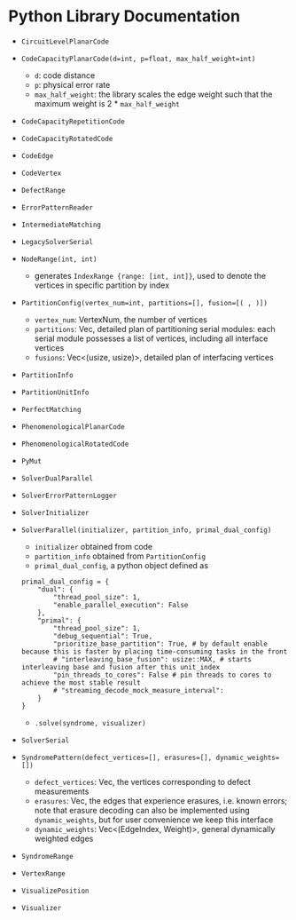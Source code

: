 # Python Library Documentation 

* `CircuitLevelPlanarCode`
* `CodeCapacityPlanarCode(d=int, p=float, max_half_weight=int)`
    * `d`: code distance
    * `p`: physical error rate
    * `max_half_weight`: the library scales the edge weight such that the maximum weight is 2 * `max_half_weight`

* `CodeCapacityRepetitionCode` 
* `CodeCapacityRotatedCode`
* `CodeEdge`
* `CodeVertex`
* `DefectRange`
* `ErrorPatternReader`
* `IntermediateMatching`
* `LegacySolverSerial`
* `NodeRange(int, int)`
    * generates `IndexRange {range: [int, int]}`, used to denote the vertices in specific partition by index

* `PartitionConfig(vertex_num=int, partitions=[], fusion=[( , )])`
    * `vertex_num`: VertexNum, the number of vertices
    * `partitions`: Vec<VertexRange>, detailed plan of partitioning serial modules: each serial module possesses a list of vertices, including all interface vertices
    * `fusions`: Vec<(usize, usize)>, detailed plan of interfacing vertices

* `PartitionInfo`
* `PartitionUnitInfo`
* `PerfectMatching`
* `PhenomenologicalPlanarCode`
* `PhenomenologicalRotatedCode`
* `PyMut`
* `SolverDualParallel`
* `SolverErrorPatternLogger`
* `SolverInitializer`
* `SolverParallel(initializer, partition_info, primal_dual_config)`
    * `initializer` obtained from code 
    * `partition_info` obtained from `PartitionConfig`
    * `primal_dual_config`, a python object defined as 
    ```
    primal_dual_config = {
        "dual": {
            "thread_pool_size": 1,
            "enable_parallel_execution": False
        },
        "primal": {
            "thread_pool_size": 1,
            "debug_sequential": True,
            "prioritize_base_partition": True, # by default enable because this is faster by placing time-consuming tasks in the front
            # "interleaving_base_fusion": usize::MAX, # starts interleaving base and fusion after this unit_index
            "pin_threads_to_cores": False # pin threads to cores to achieve the most stable result
            # "streaming_decode_mock_measure_interval": 
        }
    }
    ```
    * `.solve(syndrome, visualizer)` 
* `SolverSerial`
* `SyndromePattern(defect_vertices=[], erasures=[], dynamic_weights=[])`
    * `defect_vertices`: Vec<VertexIndex>, the vertices corresponding to defect measurements
    * `erasures`: Vec<EdgeIndex>, the edges that experience erasures, i.e. known errors; note that erasure decoding can also be implemented using `dynamic_weights`, but for user convenience we keep this interface
    * `dynamic_weights`: Vec<(EdgeIndex, Weight)>, general dynamically weighted edges

* `SyndromeRange`
* `VertexRange`
* `VisualizePosition`
* `Visualizer`